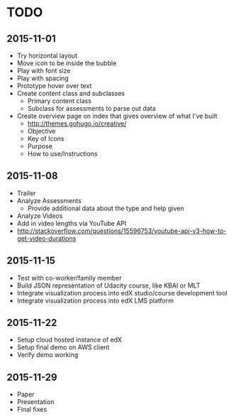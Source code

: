 # TODO

## 2015-11-01
* Try horizontal layout
* Move icon to be inside the bubble
* Play with font size
* Play with spacing
* Prototype hover over text
* Create content class and subclasses
  * Primary content class
  * Subclass for assessments to parse out data
* Create overview page on index that gives overview of what I've built
    * http://themes.gohugo.io/creative/
    * Objective
    * Key of Icons
    * Purpose
    * How to use/Instructions

## 2015-11-08
* Trailer
* Analyze Assessments
  * Provide additional data about the type and help given
* Analyze Videos
* Add in video lengths via YouTube API
* http://stackoverflow.com/questions/15596753/youtube-api-v3-how-to-get-video-durations

## 2015-11-15
* Test with co-worker/family member
* Build JSON representation of Udacity course, like KBAI or MLT
* Integrate visualization process into edX studio/course development tool
* Integrate visualization process into edX LMS platform

## 2015-11-22
* Setup cloud hosted instance of edX
* Setup final demo on AWS client
* Verify demo working

## 2015-11-29
* Paper
* Presentation
* Final fixes
